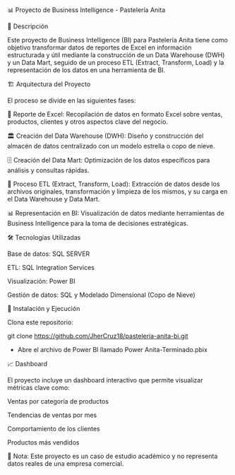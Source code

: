 📊 Proyecto de Business Intelligence - Pastelería Anita

📌 Descripción

Este proyecto de Business Intelligence (BI) para Pastelería Anita tiene como objetivo transformar datos de reportes de Excel en información estructurada y útil mediante la construcción de un Data Warehouse (DWH) y un Data Mart, seguido de un proceso ETL (Extract, Transform, Load) y la representación de los datos en una herramienta de BI.

🏗️ Arquitectura del Proyecto

El proceso se divide en las siguientes fases:

📂 Reporte de Excel: Recopilación de datos en formato Excel sobre ventas, productos, clientes y otros aspectos clave del negocio.

🏛️ Creación del Data Warehouse (DWH): Diseño y construcción del almacén de datos centralizado con un modelo estrella o copo de nieve.

🗄️ Creación del Data Mart: Optimización de los datos específicos para análisis y consultas rápidas.

🔄 Proceso ETL (Extract, Transform, Load): Extracción de datos desde los archivos originales, transformación y limpieza de los mismos, y su carga en el Data Warehouse y Data Mart.

📊 Representación en BI: Visualización de datos mediante herramientas de Business Intelligence para la toma de decisiones estratégicas.

🛠️ Tecnologías Utilizadas

Base de datos: SQL SERVER

ETL: SQL Integration Services

Visualización: Power BI

Gestión de datos: SQL y Modelado Dimensional (Copo de Nieve)

🚀 Instalación y Ejecución

Clona este repositorio:

git clone https://github.com/JherCruz18/pasteleria-anita-bi.git

- Abre el archivo de Power BI llamado Power Anita-Terminado.pbix

📈 Dashboard

El proyecto incluye un dashboard interactivo que permite visualizar métricas clave como:

Ventas por categoría de productos

Tendencias de ventas por mes

Comportamiento de los clientes

Productos más vendidos

📌 Nota: Este proyecto es un caso de estudio académico y no representa datos reales de una empresa comercial.
